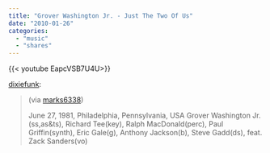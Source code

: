 ```yaml
---
title: "Grover Washington Jr. - Just The Two Of Us"
date: "2010-01-26"
categories:
  - "music"
  - "shares"
---
```


<div style="width: 70vw;">{{< youtube EapcVSB7U4U>}}</div>

[dixiefunk](http://dixiefunk.tumblr.com/post/332147832/grover-washington-jr-just-the-two-of-us-via):

> (via [marks6338](http://youtube.com/user/marks6338))
>
> June 27, 1981, Philadelphia, Pennsylvania, USA
> Grover Washington Jr.(ss,as&ts), Richard Tee(key), Ralph MacDonald(perc), Paul Griffin(synth), Eric Gale(g), Anthony Jackson(b), Steve Gadd(ds), feat. Zack Sanders(vo)
